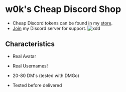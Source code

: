 # w0k's Cheap Discord Shop
- Cheap Discord tokens can be found in my [store](https://sellix.io/w0k).
- [Join](https://discord.com/invite/d2mrmuCjeP) my Discord server for support. ![xdd](https://user-images.githubusercontent.com/97486559/149623394-1348381c-f2a0-4059-a5b7-71b9fdffd14a.png)


## Characteristics
- Real Avatar
- Real Usernames!

- 20-80 DM's (tested with DMGo)
- Tested before delivered
